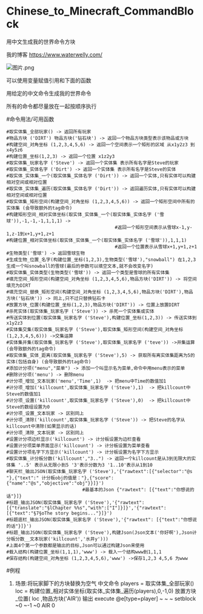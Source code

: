 # Chinese_to_Minecraft_CommandBlock
用中文生成我的世界命令方块

我的博客 https://www.waterwelly.com/

![图片.png](https://i.loli.net/2021/07/30/7GuIy3l8HxYWOeZ.png)

可以使用变量赋值引用和下面的函数

用给定的中文命令生成我的世界命令

所有的命令都尽量放在一起按顺序执行

#命令用法/可用函数


    #取实体集_全部玩家() -> 返回所有玩家
    #物品方块 ('DIRT') 物品方块('钻石块') -> 返回一个物品方块类型表示该物品或方块
    #构建空间_对角坐标 (1,2,3,4,5,6) -> 返回一个空间表示一个矩形的区域 从x1y2z3 到 x4y5z6
    #构建位置_坐标(1,2,3) -> 返回一个位置 x1z2y3
    #取实体集_玩家名字 ('Steve') -> 返回一个实体集 表示所有名字是Steve的玩家
    #取实体集_实体名字 ('Dirt') -> 返回一个实体集 表示所有名字是Steve的实体
    #取实体_实体集_一个(取实体集_实体名字 ('Dirt')) -> 返回一个实体,只有实体可以构建相对空间或相对位置
    #取实体_实体集_遍历(取实体集_实体名字 ('Dirt')) -> 返回遍历实体,只有实体可以构建相对空间或相对位置
    #取实体集_矩形空间(构建空间_对角坐标 (1,2,3,4,5,6)) -> 返回一个矩形空间中所有的实体集 (会导致额外的tag命令)
    #构建矩形空间_相对实体坐标(取实体_实体集_一个(取实体集_实体名字 ('雪球')),-1,-1,-1,1,1,1) -> 
                                            #返回一个矩形空间表示从雪球x-1,y-1,z-1到x+1,y+1,z+1
    #构建位置_相对实体坐标(取实体_实体集_一个(取实体集_实体名字 ('雪球')),1,1,1)
                                            #返回一个位置表示从雪球x+1,y+1,z+1
    #生物类型('雪球') -> 返回雪球生物
    #生成生物_位置_名字(构建位置_坐标(1,2,3),生物类型('雪球'),"snowball") 在1,2,3生成一个叫snowball的雪球(最后的参数可以填空文本,就不会改变名字)
    #取实体集_实体类型(生物类型('雪球')) -> 返回一个类型是雪球的所有实体集
    #填充空间_矩形空间(构建空间_对角坐标 (1,2,3,4,5,6),物品方块('DIRT')) -> 将空间填充为DIRT
    #填充空间_替换_矩形空间(构建空间_对角坐标 (1,2,3,4,5,6),物品方块('DIRT'),物品方块('钻石块')) -> 同上,只不过只替换钻石卡
    #放置方块_位置(构建位置_坐标(1,2,3),物品方块('DIRT')) -> 位置上放置DIRT
    #杀死实体(取实体集_玩家名字 ('Steve')) -> 杀死一个实体集或实体
    #传送实体到位置(取实体集_玩家名字 ('Steve'),构建位置_坐标(1,2,3)) -> 传送实体到x1y2z3
    #实体集交集(取实体集_玩家名字 ('Steve'),取实体集_矩形空间(构建空间_对角坐标 (1,2,3,4,5,6))) ->交集运算
    #实体集并集(取实体集_玩家名字 ('Steve'),取实体集_玩家名字 ('teve')) ->并集运算 (会导致额外的tag命令)
    #取实体集_实体_距离(取实体集_玩家名字 ('Steve'),5) -> 获取所有离实体集距离为5的实体(包括自身) (会导致额外的tag命令)
    #添加计分项("menu","菜单") -> 添加一个叫显示名为菜单,命令中用menu表示的菜单
    #删除计分项('menu') -> 删除menu
    #计分项_增加_文本玩家('menu','Time',1)  -> 把menu中Time的数值加1
    #计分项_增加('killcount',取实体集_玩家名字 ('Steve'),1)  -> 把killcount中Steve的数值加1
    #计分项_设置('killcount',取实体集_玩家名字 ('Steve'),0)  -> 把killcount中Steve的数组设置为0
    #计分项_设置_文本玩家 -> 区别同上
    #计分项_清除('killcount',取实体集_玩家名字 ('Steve')) -> 把Steve的名字从killcount中清除(如果显示的话)
    #计分项_清除_文本玩家 -> 区别同上
    #设置计分项边栏显示('killcount') -> 计分板设置为边栏查看
    #设置计分项菜单界面显示('killcount') -> 计分板设置为菜单查看
    #设置计分项名字下方显示('killcount') -> 计分板设置为名字下方显示
    #取实体集_计分板分数('killcount',"3..") -> 返回一个killcount是从3到无限大的实体集 '..5' 表示从无限小到5 '3'表示分数为3 '1..10'表示从1到10
    #聊天栏_输出JSON(取实体集_玩家名字 ('Steve'),'{"rawtext":[{"selector":"@s "},{"text":" 计分板obj的值是："},{"score":{"name":"@s","objective":"obj"}}]}')
                                #最基本的Json {"rawtext": [{"text":"你想说的话"}]}
    #标题_输出JSON(取实体集_玩家名字 ('Steve'),'{"rawtext": [{"translate":"§lChapter %%s","with":["I"]}]}','{"rawtext": [{"text":"§7§oThe story begins..."}]}')
    #标题底栏_输出JSON(取实体集_玩家名字 ('Steve'),'{"rawtext": [{"text":"你想说的话"}]}')
    #标题_输出JSON(取实体集_玩家名字 ('Steve'),构建Json(Json文本('你好啊'),Json计分板分数__文本玩家('killcount','水井y')))
    #上面4个第一个参数都是输出的目标,Json可以通过构建Json来使用
    #载入结构(构建位置_坐标(1,1,1),'www') -> 载入一个结构www到1,1,1
    #保存结构(构建空间_对角坐标 (1,2,3,4,5,6),'www') ->保存1,2,3 4,5,6 为www
    
#例程
1) 场景:将玩家脚下的方块替换为空气
中文命令
players = 取实体集_全部玩家()
loc = 构建位置_相对实体坐标(取实体_实体集_遍历(players),0,-1,0)
放置方块_位置( loc ,物品方块('AIR'))
输出
execute @e[type=player] ~ ~ ~ setblock ~0 ~-1 ~0 AIR 0


